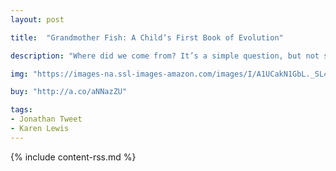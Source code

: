 ```yaml
---
layout: post

title:  "Grandmother Fish: A Child‘s First Book of Evolution"

description: "Where did we come from? It’s a simple question, but not so simple an answer to explain―especially to young children. Charles Darwin’s theory of common descent no longer needs to be a scientific mystery to inquisitive young readers."

img: "https://images-na.ssl-images-amazon.com/images/I/A1UCakN1GbL._SL480_.jpg"

buy: "http://a.co/aNNazZU"

tags:
- Jonathan Tweet
- Karen Lewis
---
```


{% include content-rss.md %}